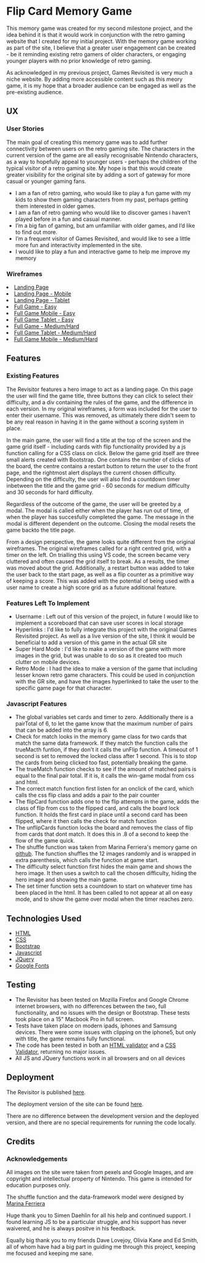 <h1>Flip Card Memory Game</h1>

<p>This memory game was created for my second milestone project, and the idea behind it is that it would work in conjunction with
the retro gaming website that I created for my initial project. With the memory game working as part of the site, I believe that a greater
user engagement can be created - be it reminding existing retro gamers of older characters, or engaging younger players with no prior
knowledge of retro gaming.</p>
<p>As acknowledged in my previous project, Games Revisited is very much a niche website. By adding more accessible content such as this meory game, it
is my hope that a broader audience can be engaged as well as the pre-existing audience.</p>
<h2>UX</h2>
<h3>User Stories</h3>
<p>The main goal of creating this memory game was to add further connectivity between users on the retro gaming site. The characters
in the current version of the game are all easily recognisable Nintendo characters, as a way to hopefully appeal to younger users - perhaps
the children of the typical visitor of a retro gaming site. My hope is that this would create greater visibility for the original site
by adding a sort of gateway for more casual or younger gaming fans.</p>
<ul>
<li>I am a fan of retro gaming, who would like to play a fun game with my kids to show them gaming characters from my past, perhaps getting them interested in older games.</li>
<li>I am a fan of retro gaming who would like to discover games i haven’t played before in a fun and casual manner.</li>
<li>I’m a big fan of gaming, but am unfamiliar with older games, and I’d like to find out more.</li>
<li>I’m a frequent visitor of Games Revisited, and would like to see a little more fun and interactivity implemented in the site.</li>
<li>I would like to play a fun and interactive game to help me improve my memory</li>
</ul>
<h3>Wireframes</h3>
<li><a href="https://imgur.com/jTF7MO5" target-"_blank">Landing Page</a></li>
<li><a href="https://imgur.com/hZAeM13" target=_"blank">Landing Page - Mobile</a></li>
<li><a href="https://imgur.com/ZXD5vSZ" target=_"blank">Landing Page - Tablet</a></li>
<li><a href="https://imgur.com/ZKswXcg" target=_"blank">Full Game - Easy</a></li>
<li><a href="https://imgur.com/NAdVBpE" target=_"blank">Full Game Mobile - Easy</a></li>
<li><a href="https://imgur.com/LipehTv" target=_"blank">Full Game Tablet - Easy</a></li>
<li><a href="https://imgur.com/2MsUFOe" target=_"blank">Full Game - Medium/Hard</a></li>
<li><a href="https://imgur.com/aJwFNN7" target=_"blank">Full Game Tablet - Medium/Hard</a></li>
<li><a href="https://imgur.com/mjuCoOx" target=_"blank">Full Game Mobile - Medium/Hard</a></li>
<h2>Features</h2>
<h3>Existing Features</h3>
<p>The Revisitor features a hero image to act as a landing page. On this page the user will find the game title,
three buttons they can click to select their difficulty, and a div containing the rules of the game, and the difference in each version.
In my original wireframes, a form was included for the user to enter their username. This was removed, as ultimately there didn't seem to be any real reason
in having it in the game without a scoring system in place.</p>
<p>In the main game, the user will find a title at the top of the screen and the game grid itself - including cards with flip functionality provided
by a js function calling for a CSS class on click. Below the game grid itself are three small alerts created with Bootstrap. One contains the number
of clicks of the board, the centre contains a restart button to return the user to the front page, and the rightmost alert displays the current
chosen difficulty. Depending on the difficulty, the user will also find a countdown timer inbetween the title and the game grid - 60 seconds for 
medium difficulty and 30 seconds for hard difficulty.</p>
<p>Regardless of the outcome of the game, the user will be greeted by a modal. The modal is called either when the player has run out of time,
of when the player has succesfully completed the game. The message in the modal is different dependent on the outcome. Closing the modal resets the game backto the title page.</p>
<p>From a design perspective, the game looks quite different from the original wireframes. The original wireframes called for a right centred
grid, with a timer on the left. On trialling this using VS code, the screen became very cluttered and often caused the grid itself to break.
As a results, the timer was moved about the grid. Additionally, a restart button was added to take the user back to the start page, as well as a flip 
counter as a primitive way of keeping a score. This was added with the potential of being used with a user name to create a high score grid as
a future additional feature.</p>
<h3>Features Left To Implement</h3>
<ul>
<li>Username : Left out of this version of the project, in future I would like to implement a scoreboard that can save user scores in local storage</li>
<li>Hyperlinks : I'd like to fully integrate this project with the original Games Revisited project. As well as a live version of the site, I think it would be beneficial to add a version of this game in the actual GR site</li>
<li>Super Hard Mode : I'd like to make a version of the game with more images in the grid, but was unable to do so as it created too much clutter on mobile devices.</li>
<li>Retro Mode : I had the idea to make a version of the game that including lesser known retro game characters. This could be used in conjunction with the GR site, and have the images hyperlinked to take the user to the specific game page for that character.</li>
</ul>
<h3>Javascript Features</h3>
<ul>
<li>The global variables set cards and timer to zero. Additionally there is a pairTotal of 6, to let the game know that the maximum number of pairs that can be added into the array is 6.</li>
<li>Check for match looks in the memory game class for two cards that match the same data framework. If they match the function calls the trueMacth funtion, if they don't it calls the unFlip function. A timeout of 1 second is set to removed the locked class after 1 second. This is to stop the cards from being clicked too fast, potentially breaking the game.</li>
<li>The trueMatch function checks to see if the amount of matched pairs is equal to the final pair total. If it is, it calls the win-game modal from css and html.</li>
<li>The correct match function first listen for an onclick of the card, which calls the css flip class and adds a pair to the pair counter</li>
<li>The flipCard function adds one to the flip attempts in the game, adds the class of flip from css to the flipped card, and calls the board lock function. It holds the first card in place until a second card has been flipped, where it then calls the check for match function</li>
<li>The unflipCards function locks the board and removes the class of flip from cards that dont match. It does this in .8 of a second to keep the flow of the game quick.</li>
<li>The shuffle function was taken from Marina Ferriera's memory game on <a href="https://github.com/code-sketch/memory-game/" target="_blank">github</a>. The function shuffles the 12 images randomly and is wrapped in extra parenthesis, which calls the function at game start.</li>
<li>The difficulty select function first hides the main game and shows the hero image. It then uses a switch to call the chosen difficulty, hiding the hero image and showing the main game.</li>
<li>The set timer function sets a countdown to start on whatever time has been placed in the html. It has been called to not appear at all on easy mode, and to show the game over modal when the timer reaches zero.</li>
</ul>
<h2>Technologies Used</h2>
<ul>
<li><a href="https://developer.mozilla.org/en-US/docs/Web/HTML" target="_blank">HTML</a></li>
<li><a href="https://developer.mozilla.org/en-US/docs/Web/CSS" target="_blank">CSS</a></li>
<li><a href="https://getbootstrap.com/" target="_blank">Bootstrap</a></li>
<li><a href="https://www.javascript.com/" target="_blank">Javascript</a></li>
<li><a href="https://cdnjs.com/libraries/jquery/" target="_blank">JQuery</a></li>
<li><a href="https://fonts.google.com/" target="_blank">Google Fonts</a></li>

</ul>
<h2>Testing</h2>
<ul>
<li>The Revisitor has been tested on Mozilla Firefox and Google Chrome internet browsers, with no differences between the two, full functionality, and no issues with the design or Bootstrap. These tests took place on a 15" Macbook Pro in full screen.</li>
<li>Tests have taken place on modern ipads, iphones and Samsung devices. There were some issues with clipping on the iphone5, but only with title, the game remains fully functional.</li>
<li>The code has been tested in both an <a href="https://validator.w3.org/">HTML validator</a> and a <a href="https://jigsaw.w3.org/css-validator/">CSS Validator</a>, returning no major issues.</li>
<li>All JS and JQuery functions work in all browsers and on all devices</li>
</ul>
<h2>Deployment</h2>
<p>The Revisitor is published <a href="https://scrambles86.github.io/Milestone2/" target="_blank">here</a>.</p>
<p>The deployment version of the site can be found <a href="https://github.com/Scrambles86/Milestone2" target="_blank">here</a>.</p>
<p>There are no difference between the development version and the deployed version, and there are no special requirements for running the code locally.</p>
<h2>Credits</h2>
<h3>Acknowledgements</h3>
<p>All images on the site were taken from pexels and Google Images, and are copyright and intellectual property of Nintendo. This game is intended for education purposes only.</p>
<p>The shuffle function and the data-framework model were designed by <a href="https://marina-ferreira.github.io/" target="_blank">Marina Ferriera</a></p>
<p>Huge thank you to Simen Daehlin for all his help and continued support. I found learning JS to be a particular struggle, and his support has never waivered, and he is always positve in his feedback.</p>
<p>Equally big thank you to my friends Dave Lovejoy, Olivia Kane and Ed Smith, all of whom have had a big part in guiding me through this project, keeping me focused and keeping me sane.</p>





